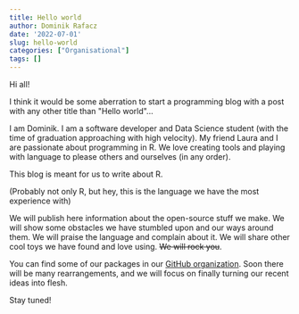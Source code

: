 ```yaml
---
title: Hello world
author: Dominik Rafacz
date: '2022-07-01'
slug: hello-world
categories: ["Organisational"]
tags: []
---
```


Hi all!

I think it would be some aberration to start a programming blog with a post with any other title than "Hello world"...

I am Dominik. I am a software developer and Data Science student (with the time of graduation approaching with high velocity). My friend Laura and I are passionate about programming in R. We love creating tools and playing with language to please others and ourselves (in any order).

This blog is meant for us to write about R.

(Probably not only R, but hey, this is the language we have the most experience with)

We will publish here information about the open-source stuff we make. We will show some obstacles we have stumbled upon and our ways around them. We will praise the language and complain about it. We will share other cool toys we have found and love using. ~~We will rock you~~.

You can find some of our packages in our [GitHub organization](https://github.com/turtletopia). Soon there will be many rearrangements, and we will focus on finally turning our recent ideas into flesh. 

Stay tuned!

